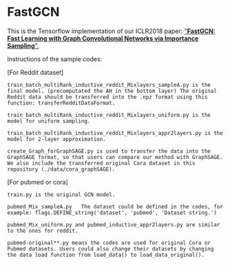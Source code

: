 # FastGCN
This is the Tensorflow implementation of our ICLR2018 paper: ["**FastGCN: Fast Learning with Graph Convolutional Networks via Importance Sampling**".](https://openreview.net/forum?id=rytstxWAW&noteId=ByU9EpGSf)


Instructions of the sample codes:

[For Reddit dataset]

	train_batch_multiRank_inductive_reddit_Mixlayers_sampleA.py is the final model. (precomputated the AH in the bottom layer) The original Reddit data should be transferred into the .npz format using this function: transferRedditDataFormat.

	train_batch_multiRank_inductive_reddit_Mixlayers_uniform.py is the model for uniform sampling.

	train_batch_multiRank_inductive_reddit_Mixlayers_appr2layers.py is the model for 2-layer approximation.

	create_Graph_forGraphSAGE.py is used to transfer the data into the GraphSAGE format, so that users can compare our method with GraphSAGE. We also include the transferred original Cora dataset in this repository (./data/cora_graphSAGE).


[For pubmed or cora]

	train.py is the original GCN model.

 	pubmed_Mix_sampleA.py 	The dataset could be defined in the codes, for example: flags.DEFINE_string('dataset', 'pubmed', 'Dataset string.')

	pubmed_Mix_uniform.py and pubmed_inductive_appr2layers.py are similar to the ones for reddit.

	pubmed-original**.py means the codes are used for original Cora or Pubmed datasets. Users could also change their datasets by changing the data load function from load_data() to load_data_original().
